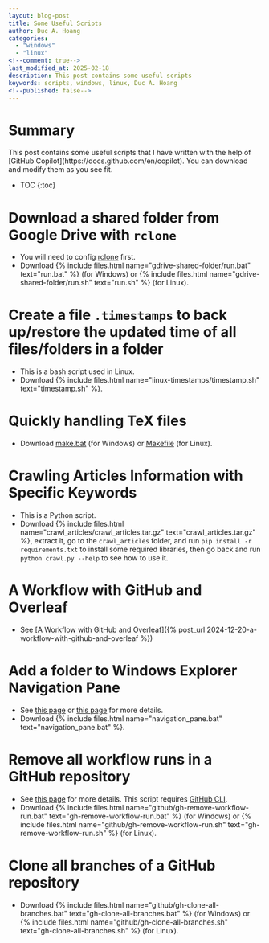 ```yaml
---
layout: blog-post
title: Some Useful Scripts
author: Duc A. Hoang
categories:
  - "windows"
  - "linux"
<!--comment: true-->
last_modified_at: 2025-02-18
description: This post contains some useful scripts
keywords: scripts, windows, linux, Duc A. Hoang
<!--published: false-->
---
```


<div class="alert alert-info" markdown="1">
<h1 class="alert-heading">Summary</h1>
This post contains some useful scripts that I have written with the help of [GitHub Copilot](https://docs.github.com/en/copilot). You can download and modify them as you see fit.

* TOC
{:toc}

</div>

# Download a shared folder from Google Drive with `rclone`

* You will need to config [rclone](https://rclone.org/docs/) first.
* Download {% include files.html name="gdrive-shared-folder/run.bat" text="run.bat" %} (for Windows) or {% include files.html name="gdrive-shared-folder/run.sh" text="run.sh" %} (for Linux).

# Create a file `.timestamps` to back up/restore the updated time of all files/folders in a folder

* This is a bash script used in Linux.
* Download {% include files.html name="linux-timestamps/timestamp.sh" text="timestamp.sh" %}.

# Quickly handling TeX files

* Download [make.bat]({{site.baseurl}}/tex/make.bat) (for Windows) or [Makefile]({{site.baseurl}}/tex/Makefile) (for Linux).

# Crawling Articles Information with Specific Keywords

* This is a Python script.
* Download {% include files.html name="crawl_articles/crawl_articles.tar.gz" text="crawl_articles.tar.gz" %}, extract it, go to the `crawl_articles` folder, and run `pip install -r requirements.txt` to install some required libraries, then go back and run `python crawl.py --help` to see how to use it.

# A Workflow with GitHub and Overleaf

* See [A Workflow with GitHub and Overleaf]({% post_url 2024-12-20-a-workflow-with-github-and-overleaf %})

# Add a folder to Windows Explorer Navigation Pane

* See [this page](https://stackoverflow.com/a/34595293) or [this page](https://www.tenforums.com/customization/157121-add-specific-folders-navigation-pane.html) for more details.
* Download {% include files.html name="navigation_pane.bat" text="navigation_pane.bat" %}.

# Remove all workflow runs in a GitHub repository

* See [this page](https://stackoverflow.com/questions/57927115/delete-a-workflow-from-github-actions) for more details. This script requires [GitHub CLI](https://cli.github.com/).
* Download {% include files.html name="github/gh-remove-workflow-run.bat" text="gh-remove-workflow-run.bat" %} (for Windows) or {% include files.html name="github/gh-remove-workflow-run.sh" text="gh-remove-workflow-run.sh" %} (for Linux).

# Clone all branches of a GitHub repository

* Download {% include files.html name="github/gh-clone-all-branches.bat" text="gh-clone-all-branches.bat" %} (for Windows) or {% include files.html name="github/gh-clone-all-branches.sh" text="gh-clone-all-branches.sh" %} (for Linux).